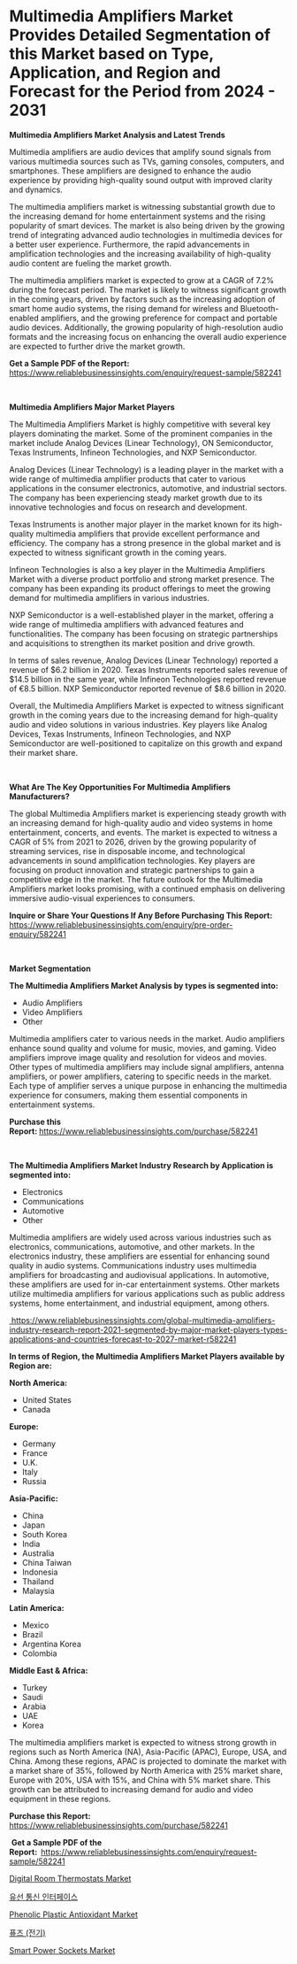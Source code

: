 <p><h1>Multimedia Amplifiers Market Provides Detailed Segmentation of this Market based on Type, Application, and Region and Forecast for the Period from 2024 - 2031</h1></p><p><strong>Multimedia Amplifiers Market Analysis and Latest Trends</strong></p>
<p><p>Multimedia amplifiers are audio devices that amplify sound signals from various multimedia sources such as TVs, gaming consoles, computers, and smartphones. These amplifiers are designed to enhance the audio experience by providing high-quality sound output with improved clarity and dynamics.</p><p>The multimedia amplifiers market is witnessing substantial growth due to the increasing demand for home entertainment systems and the rising popularity of smart devices. The market is also being driven by the growing trend of integrating advanced audio technologies in multimedia devices for a better user experience. Furthermore, the rapid advancements in amplification technologies and the increasing availability of high-quality audio content are fueling the market growth.</p><p>The multimedia amplifiers market is expected to grow at a CAGR of 7.2% during the forecast period. The market is likely to witness significant growth in the coming years, driven by factors such as the increasing adoption of smart home audio systems, the rising demand for wireless and Bluetooth-enabled amplifiers, and the growing preference for compact and portable audio devices. Additionally, the growing popularity of high-resolution audio formats and the increasing focus on enhancing the overall audio experience are expected to further drive the market growth.</p></p>
<p><strong>Get a Sample PDF of the Report:&nbsp;</strong> <a href="https://www.reliablebusinessinsights.com/enquiry/request-sample/582241">https://www.reliablebusinessinsights.com/enquiry/request-sample/582241</a></p>
<p>&nbsp;</p>
<p><strong>Multimedia Amplifiers Major Market Players</strong></p>
<p><p>The Multimedia Amplifiers Market is highly competitive with several key players dominating the market. Some of the prominent companies in the market include Analog Devices (Linear Technology), ON Semiconductor, Texas Instruments, Infineon Technologies, and NXP Semiconductor.</p><p>Analog Devices (Linear Technology) is a leading player in the market with a wide range of multimedia amplifier products that cater to various applications in the consumer electronics, automotive, and industrial sectors. The company has been experiencing steady market growth due to its innovative technologies and focus on research and development.</p><p>Texas Instruments is another major player in the market known for its high-quality multimedia amplifiers that provide excellent performance and efficiency. The company has a strong presence in the global market and is expected to witness significant growth in the coming years.</p><p>Infineon Technologies is also a key player in the Multimedia Amplifiers Market with a diverse product portfolio and strong market presence. The company has been expanding its product offerings to meet the growing demand for multimedia amplifiers in various industries.</p><p>NXP Semiconductor is a well-established player in the market, offering a wide range of multimedia amplifiers with advanced features and functionalities. The company has been focusing on strategic partnerships and acquisitions to strengthen its market position and drive growth.</p><p>In terms of sales revenue, Analog Devices (Linear Technology) reported a revenue of $6.2 billion in 2020. Texas Instruments reported sales revenue of $14.5 billion in the same year, while Infineon Technologies reported revenue of €8.5 billion. NXP Semiconductor reported revenue of $8.6 billion in 2020.</p><p>Overall, the Multimedia Amplifiers Market is expected to witness significant growth in the coming years due to the increasing demand for high-quality audio and video solutions in various industries. Key players like Analog Devices, Texas Instruments, Infineon Technologies, and NXP Semiconductor are well-positioned to capitalize on this growth and expand their market share.</p></p>
<p>&nbsp;</p>
<p><strong>What Are The Key Opportunities For Multimedia Amplifiers Manufacturers?</strong></p>
<p><p>The global Multimedia Amplifiers market is experiencing steady growth with an increasing demand for high-quality audio and video systems in home entertainment, concerts, and events. The market is expected to witness a CAGR of 5% from 2021 to 2026, driven by the growing popularity of streaming services, rise in disposable income, and technological advancements in sound amplification technologies. Key players are focusing on product innovation and strategic partnerships to gain a competitive edge in the market. The future outlook for the Multimedia Amplifiers market looks promising, with a continued emphasis on delivering immersive audio-visual experiences to consumers.</p></p>
<p><strong>Inquire or Share Your Questions If Any Before Purchasing This Report:</strong> <a href="https://www.reliablebusinessinsights.com/enquiry/pre-order-enquiry/582241">https://www.reliablebusinessinsights.com/enquiry/pre-order-enquiry/582241</a></p>
<p>&nbsp;</p>
<p><strong>Market Segmentation</strong></p>
<p><strong>The Multimedia Amplifiers Market Analysis by types is segmented into:</strong></p>
<p><ul><li>Audio Amplifiers</li><li>Video Amplifiers</li><li>Other</li></ul></p>
<p><p>Multimedia amplifiers cater to various needs in the market. Audio amplifiers enhance sound quality and volume for music, movies, and gaming. Video amplifiers improve image quality and resolution for videos and movies. Other types of multimedia amplifiers may include signal amplifiers, antenna amplifiers, or power amplifiers, catering to specific needs in the market. Each type of amplifier serves a unique purpose in enhancing the multimedia experience for consumers, making them essential components in entertainment systems.</p></p>
<p><strong>Purchase this Report:&nbsp;</strong><a href="https://www.reliablebusinessinsights.com/purchase/582241">https://www.reliablebusinessinsights.com/purchase/582241</a></p>
<p>&nbsp;</p>
<p><strong>The Multimedia Amplifiers Market Industry Research by Application is segmented into:</strong></p>
<p><ul><li>Electronics</li><li>Communications</li><li>Automotive</li><li>Other</li></ul></p>
<p><p>Multimedia amplifiers are widely used across various industries such as electronics, communications, automotive, and other markets. In the electronics industry, these amplifiers are essential for enhancing sound quality in audio systems. Communications industry uses multimedia amplifiers for broadcasting and audiovisual applications. In automotive, these amplifiers are used for in-car entertainment systems. Other markets utilize multimedia amplifiers for various applications such as public address systems, home entertainment, and industrial equipment, among others.</p></p>
<p><a href="https://www.reliablebusinessinsights.com/global-multimedia-amplifiers-industry-research-report-2021-segmented-by-major-market-players-types-applications-and-countries-forecast-to-2027-market-r582241">&nbsp;https://www.reliablebusinessinsights.com/global-multimedia-amplifiers-industry-research-report-2021-segmented-by-major-market-players-types-applications-and-countries-forecast-to-2027-market-r582241</a></p>
<p><strong>In terms of Region, the Multimedia Amplifiers Market Players available by Region are:</strong></p>
<p>
    <p> <strong> North America: </strong>
        <ul>
            <li>United States</li>
            <li>Canada</li>
        </ul>
        </p> 
    <p> <strong> Europe: </strong>
        <ul>
            <li>Germany</li>
            <li>France</li>
            <li>U.K.</li>
            <li>Italy</li>
            <li>Russia</li>
        </ul>
        </p> 
    <p> <strong> Asia-Pacific: </strong>
        <ul>
            <li>China</li>
            <li>Japan</li>
            <li>South Korea</li>
            <li>India</li>
            <li>Australia</li>
            <li>China Taiwan</li>
            <li>Indonesia</li>
            <li>Thailand</li>
            <li>Malaysia</li>
        </ul>
        </p> 
    <p> <strong> Latin America: </strong>
        <ul>
            <li>Mexico</li>
            <li>Brazil</li>
            <li>Argentina Korea</li>
            <li>Colombia</li>
        </ul>
        </p> 
    <p> <strong> Middle East & Africa: </strong>
        <ul>
            <li>Turkey</li>
            <li>Saudi</li>
            <li>Arabia</li>
            <li>UAE</li>
            <li>Korea</li>
        </ul>
    </p>
    </p>
<p><p>The multimedia amplifiers market is expected to witness strong growth in regions such as North America (NA), Asia-Pacific (APAC), Europe, USA, and China. Among these regions, APAC is projected to dominate the market with a market share of 35%, followed by North America with 25% market share, Europe with 20%, USA with 15%, and China with 5% market share. This growth can be attributed to increasing demand for audio and video equipment in these regions.</p></p>
<p><strong>Purchase this Report: </strong><a href="https://www.reliablebusinessinsights.com/purchase/582241">https://www.reliablebusinessinsights.com/purchase/582241</a></p>
<p>&nbsp;<strong>Get a Sample PDF of the Report:&nbsp;&nbsp;</strong><a href="https://www.reliablebusinessinsights.com/enquiry/request-sample/582241">https://www.reliablebusinessinsights.com/enquiry/request-sample/582241</a></p>
<p><strong></strong></p>
<p><p><a href="https://issuu.com/reportprime-2/docs/digital-room-thermostats-market-size-2030.pptx">Digital Room Thermostats Market</a></p><p><a href="https://github.com/oajzkywllm460/Market-Research-Report-List-2/blob/main/1120709100585.md">유선 통신 인터페이스</a></p><p><a href="https://github.com/arionmp/Market-Research-Report-List-3/blob/main/phenolic-plastic-antioxidant-market.md">Phenolic Plastic Antioxidant Market</a></p><p><a href="https://github.com/Penelolack456456/Market-Research-Report-List-1/blob/main/568871286806.md">퓨즈 (전기)</a></p><p><a href="https://issuu.com/reportprime-2/docs/smart-power-sockets-market-size-2030.pptx">Smart Power Sockets Market</a></p></p>